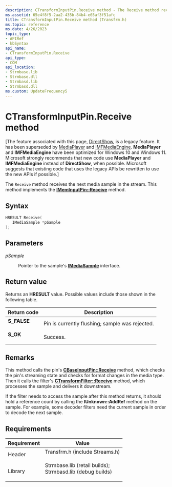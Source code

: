```yaml
---
description: CTransformInputPin.Receive method - The Receive method receives the next media sample in the stream. This method implements the IMemInputPin::Receive method.
ms.assetid: 65e4f8f5-2aa2-435b-84b4-e65af3f51afc
title: CTransformInputPin.Receive method (Transfrm.h)
ms.topic: reference
ms.date: 4/26/2023
topic_type: 
- APIRef
- kbSyntax
api_name: 
- CTransformInputPin.Receive
api_type: 
- COM
api_location: 
- Strmbase.lib
- Strmbase.dll
- Strmbasd.lib
- Strmbasd.dll
ms.custom: UpdateFrequency5
---
```


# CTransformInputPin.Receive method

\[The feature associated with this page, [DirectShow](/windows/win32/directshow/directshow), is a legacy feature. It has been superseded by [MediaPlayer](/uwp/api/Windows.Media.Playback.MediaPlayer) and [IMFMediaEngine](/windows/win32/api/mfmediaengine/nn-mfmediaengine-imfmediaengine). **MediaPlayer** and **IMFMediaEngine** have been optimized for Windows 10 and Windows 11. Microsoft strongly recommends that new code use **MediaPlayer** and **IMFMediaEngine** instead of **DirectShow**, when possible. Microsoft suggests that existing code that uses the legacy APIs be rewritten to use the new APIs if possible.\]

The `Receive` method receives the next media sample in the stream. This method implements the [**IMemInputPin::Receive**](/windows/desktop/api/Strmif/nf-strmif-imeminputpin-receive) method.

## Syntax


```C++
HRESULT Receive(
   IMediaSample *pSample
);
```



## Parameters

<dl> <dt>

*pSample* 
</dt> <dd>

Pointer to the sample's [**IMediaSample**](/windows/desktop/api/Strmif/nn-strmif-imediasample) interface.

</dd> </dl>

## Return value

Returns an **HRESULT** value. Possible values include those shown in the following table.



| Return code                                                                             | Description                                                |
|-----------------------------------------------------------------------------------------|------------------------------------------------------------|
| <dl> <dt>**S\_FALSE**</dt> </dl> | Pin is currently flushing; sample was rejected.<br/> |
| <dl> <dt>**S\_OK**</dt> </dl>    | Success.<br/>                                        |



 

## Remarks

This method calls the pin's [**CBaseInputPin::Receive**](cbaseinputpin-receive.md) method, which checks the pin's streaming state and checks for format changes in the media type. Then it calls the filter's [**CTransformFilter::Receive**](ctransformfilter-receive.md) method, which processes the sample and delivers it downstream.

If the filter needs to access the sample after this method returns, it should hold a reference count by calling the **IUnknown::AddRef** method on the sample. For example, some decoder filters need the current sample in order to decode the next sample.

## Requirements



| Requirement | Value |
|--------------------|--------------------------------------------------------------------------------------------------------------------------------------------------------------------------------------------|
| Header<br/>  | <dl> <dt>Transfrm.h (include Streams.h)</dt> </dl>                                                                                  |
| Library<br/> | <dl> <dt>Strmbase.lib (retail builds); </dt> <dt>Strmbasd.lib (debug builds)</dt> </dl> |



 

 




